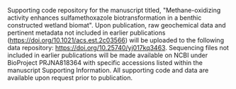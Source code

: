 Supporting code repository for the manuscript titled, "Methane-oxidizing activity enhances sulfamethoxazole biotransformation in a benthic constructed wetland biomat". Upon publication, raw geochemical data and pertinent metadata not included in earlier publications (https://doi.org/10.1021/acs.est.2c03566) will be uploaded to the following data repository: https://doi.org/10.25740/yj017kq3463. Sequencing files not included in earlier publications will be made available on NCBI under BioProject PRJNA818364 with specific accessions listed within the manuscript Supporting Information. All supporting code and data are available upon request prior to publication.
